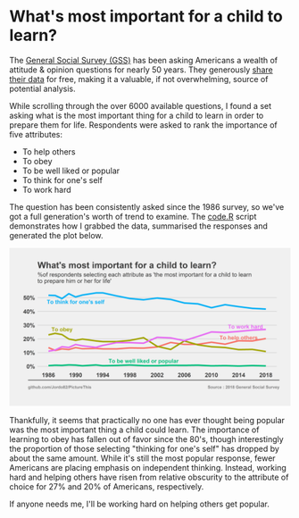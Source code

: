 What's most important for a child to learn?
================

The [General Social Survey (GSS)](https://gss.norc.org/) has been asking Americans a wealth of attitude & opinion questions for nearly 50 years. They generously [share their data](https://gss.norc.org/getthedata/Pages/Home.aspx) for free, making it a valuable, if not overwhelming, source of potential analysis.

While scrolling through the over 6000 available questions, I found a set asking what is the most important thing for a child to learn in order to prepare them for life. Respondents were asked to rank the importance of five attributes:

-   To help others
-   To obey
-   To be well liked or popular
-   To think for one's self
-   To work hard

The question has been consistently asked since the 1986 survey, so we've got a full generation's worth of trend to examine. The [code.R](code.R) script demonstrates how I grabbed the data, summarised the responses and generated the plot below.

<img src="Most_Important.png" alt="no cap" width="850" />

Thankfully, it seems that practically no one has ever thought being popular was the most important thing a child could learn. The importance of learning to obey has fallen out of favor since the 80's, though interestingly the proportion of those selecting "thinking for one's self" has dropped by about the same amount. While it's still the most popular response, fewer Americans are placing emphasis on independent thinking. Instead, working hard and helping others have risen from relative obscurity to the attribute of choice for 27% and 20% of Americans, respectively.

If anyone needs me, I'll be working hard on helping others get popular.
